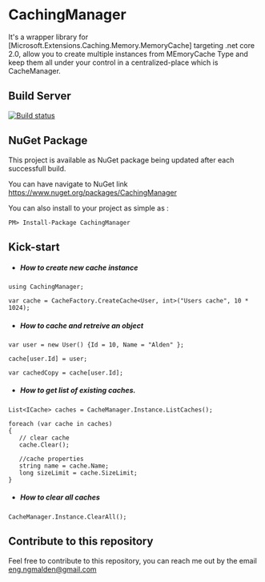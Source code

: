 # CachingManager

It's a wrapper library for [Microsoft.Extensions.Caching.Memory.MemoryCache] targeting .net core 2.0, allow you to create multiple instances from MEmoryCache Type and keep them all under your control in a centralized-place which is CacheManager.


## Build Server

 [![Build status](https://ci.appveyor.com/api/projects/status/a3uxxqdk0e6incv1?svg=true)](https://ci.appveyor.com/project/almez/cachingmanager-kw9tl)


## NuGet Package
This project is available as NuGet package being updated after each successfull build.

You can have navigate to NuGet link  https://www.nuget.org/packages/CachingManager

You can also install to your project as simple as :

```
PM> Install-Package CachingManager
```


 ## Kick-start

 * ##### How to create new cache instance
 ```
 using CachingManager;
 
 var cache = CacheFactory.CreateCache<User, int>("Users cache", 10 * 1024);
 ```
 
* ##### How to cache and retreive an object
 ```
 var user = new User() {Id = 10, Name = "Alden" };
 
 cache[user.Id] = user;
 
 var cachedCopy = cache[user.Id];
  ```
  
* ##### How to get list of existing caches.
 ```
List<ICache> caches = CacheManager.Instance.ListCaches();

foreach (var cache in caches)
{
    // clear cache
    cache.Clear();

    //cache properties
    string name = cache.Name;
    long sizeLimit = cache.SizeLimit;
}
  ```
  
* ##### How to clear all caches
 ```
 CacheManager.Instance.ClearAll();
 ```

## Contribute to this repository
Feel free to contribute to this repository, you can reach me out by the email eng.ngmalden@gmail.com


